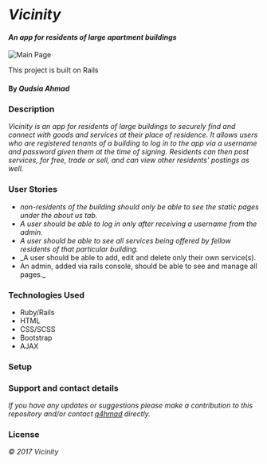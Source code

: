 # _Vicinity_

#### _An app for residents of large apartment buildings_

![Main Page](README.png)

This project is built on Rails

#### By _Qudsia Ahmad_

### Description

_Vicinity is an app for residents of large buildings to securely find and connect with goods and services at their place of residence. It allows users who are registered tenants of a building to log in to the app via a username and password given them at the time of signing. Residents can then post services, for free, trade or sell, and can view other residents' postings as well._





### User Stories
- _non-residents of the building should only be able to see the static pages under the about us tab._
- _A user should be able to log in only after receiving a username from the admin._
- _A user should be able to see all services being offered by fellow residents of that particular building._
- _A user should be able to add, edit and delete only their own service(s).
- An admin, added via rails console, should be able to see and manage all pages._


### Technologies Used

* Ruby/Rails
* HTML
* CSS/SCSS
* Bootstrap
* AJAX


### Setup

### Support and contact details

_If you have any updates or suggestions please make a contribution to this repository and/or contact [q4hmad](q4hmad@gmail.com) directly._

### License

_© 2017 Vicinity_

